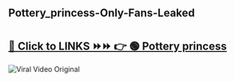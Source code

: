 
 ## Pottery_princess-Only-Fans-Leaked

# <h2><a href="https://clipsfans.com/Pottery_princess&ref=git">🔗 Click to LINKS ⏩⏩ 👉 🟢 Pottery princess </a></h2>

<a href="https://clipsfans.com/Pottery_princess&ref=git" rel="nofollow" data-target="animated-image.originalLink"><img src="https://i.ibb.co.com/xMMVF88/686577567.gif" alt="Viral Video Original" style="max-width: 100%; display: inline-block;" data-target="animated-image.originalImage"></a>
